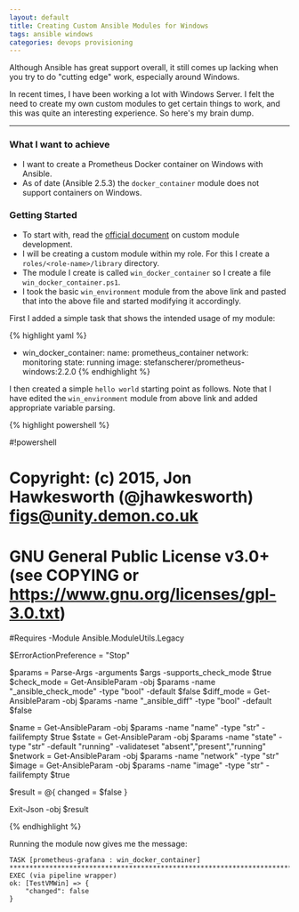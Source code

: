 ```yaml
---
layout: default
title: Creating Custom Ansible Modules for Windows
tags: ansible windows
categories: devops provisioning
---
```


Although Ansible has great support overall, it still comes up lacking when you try to do "cutting edge" work, especially around Windows. 

In recent times, I have been working a lot with Windows Server. 
I felt the need to create my own custom modules to get certain things to work, and this was quite an interesting experience. So here's my brain dump.

<!--more-->

----

### What I want to achieve

* I want to create a Prometheus Docker container on Windows with Ansible.
* As of date (Ansible 2.5.3) the `docker_container` module does not support containers on Windows. 


### Getting Started

* To start with, read the [official document](https://docs.ansible.com/ansible/2.6/dev_guide/developing_modules_general_windows.html) on custom module development.
* I will be creating a custom module within my role. For this I create a `roles/<role-name>/library` directory.
* The module I create is called `win_docker_container` so I create a file `win_docker_container.ps1`.
* I took the basic `win_environment` module from the above link and pasted that into the above file and started modifying it accordingly.

First I added a simple task that shows the intended usage of my module:

{% highlight yaml %}
- win_docker_container:
    name: prometheus_container
    network: monitoring
    state: running
    image: stefanscherer/prometheus-windows:2.2.0
{% endhighlight %}

I then created a simple `hello world` starting point as follows. Note that I have edited the `win_environment` module from above link and added appropriate variable parsing.

{% highlight powershell %}

#!powershell

# Copyright: (c) 2015, Jon Hawkesworth (@jhawkesworth) <figs@unity.demon.co.uk>
# GNU General Public License v3.0+ (see COPYING or https://www.gnu.org/licenses/gpl-3.0.txt)

#Requires -Module Ansible.ModuleUtils.Legacy

$ErrorActionPreference = "Stop"

$params = Parse-Args -arguments $args -supports_check_mode $true
$check_mode = Get-AnsibleParam -obj $params -name "_ansible_check_mode" -type "bool" -default $false
$diff_mode = Get-AnsibleParam -obj $params -name "_ansible_diff" -type "bool" -default $false

$name = Get-AnsibleParam -obj $params -name "name" -type "str" -failifempty $true
$state = Get-AnsibleParam -obj $params -name "state" -type "str" -default "running" -validateset "absent","present","running"
$network = Get-AnsibleParam -obj $params -name "network" -type "str"
$image = Get-AnsibleParam -obj $params -name "image" -type "str" -failifempty $true

$result = @{
    changed = $false
}

Exit-Json -obj $result

{% endhighlight %}


Running the module now gives me the message:

```
TASK [prometheus-grafana : win_docker_container] ******************************************************************************************************************************************************************
EXEC (via pipeline wrapper)
ok: [TestVMWin] => {
    "changed": false
}

```
